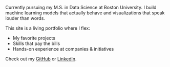 Currently pursuing my M.S. in Data Science at Boston University. I build machine learning models that actually behave and visualizations that speak louder than words.

This site is a living portfolio where I flex:
- My favorite projects
- Skills that pay the bills
- Hands-on experience at companies & initiatives

Check out my [GitHub](https://github.com/AtulAravindDas) or [LinkedIn](https://www.linkedin.com/in/atularavinddas).
